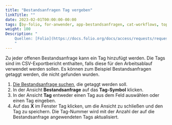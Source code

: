 ```yaml
---
title: "Bestandsanfragen Tag vergeben"
linkTitle: ""
date: 2023-02-01T00:00:00-00:00
tags: [by-folio, for-anwender, app-bestandsanfragen, cat-workflows, topic-tags]
weight: 100
Description: "
    Quellen: [Folio](https://docs.folio.org/docs/access/requests/requests/#adding-a-tag-to-a-request) & [GBV](https://info.gbv.de/display/FOLIOGBVEXTERN/Folio:+Bestandsanfragen+Tag+vergeben)
    "
---
```


Zu jeder offenen Bestandsanfrage kann ein Tag hinzufügt werden. Die Tags sind im CSV-Exportbericht enthalten, falls diese für den Arbeitsablauf verwendet werden sollen. Es können zum Beispiel Bestandsanfragen getaggt werden, die nicht gefunden wurden.

1.  [Die Bestandsanfrage suchen](https://info.gbv.de/display/FOLIOGBVEXTERN/Folio%3A+Bestandsanfragen+suchen), die getaggt werden soll.
2.  In der Ansicht **Bestandsanfrage** auf das **Tag-Symbol** klicken.
3.  In der Ansicht **Tag** entweder einen Tag aus dem Feld auswählen oder einen Tag eingeben.
4.  Auf das **X** im Fenster Tag klicken, um die Ansicht zu schließen und den Tag zu speichern. Die Tag-Nummer wird mit der Anzahl der auf die Bestandsanfrage angewendeten Tags aktualisiert.
